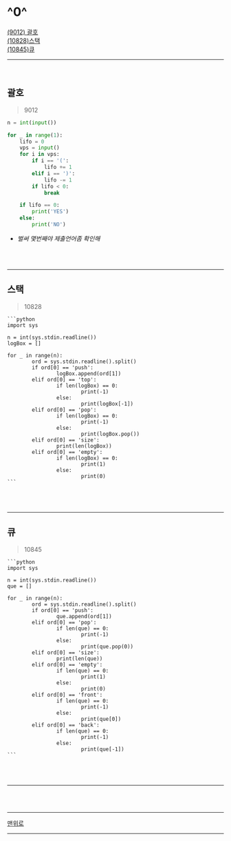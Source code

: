 # ^0^
[(9012) 괄호](#괄호)   
[(10828)스택](#스택)   
[(10845)큐](#큐)   


----------

<br>

## 괄호
> 9012

  ```python
  n = int(input())

  for _ in range(1):
      lifo = 0
      vps = input()
      for i in vps:
          if i == '(':
              lifo += 1
          elif i == ')':
              lifo -= 1
          if lifo < 0:
              break

      if lifo == 0:
          print('YES')
      else:
          print('NO')
  ```
  * *벌써 몇번째야 제출언어좀 확인해*

<br><br>

----------------------

## 스택
> 10828

	```python
	import sys

	n = int(sys.stdin.readline())
	logBox = []

	for _ in range(n):
			ord = sys.stdin.readline().split()
			if ord[0] == 'push':
					logBox.append(ord[1])
			elif ord[0] == 'top':
					if len(logBox) == 0:
							print(-1)
					else:
							print(logBox[-1])
			elif ord[0] == 'pop':
					if len(logBox) == 0:
							print(-1)
					else:
							print(logBox.pop())
			elif ord[0] == 'size':
					print(len(logBox))
			elif ord[0] == 'empty':
					if len(logBox) == 0:
							print(1)
					else:
							print(0)
	```

<br><br>

----------------------

## 큐
> 10845

	```python
	import sys

	n = int(sys.stdin.readline())
	que = []

	for _ in range(n):
			ord = sys.stdin.readline().split()
			if ord[0] == 'push':
					que.append(ord[1])
			elif ord[0] == 'pop':
					if len(que) == 0:
							print(-1)
					else:
							print(que.pop(0))
			elif ord[0] == 'size':
					print(len(que))
			elif ord[0] == 'empty':
					if len(que) == 0:
							print(1)
					else:
							print(0)
			elif ord[0] == 'front':
					if len(que) == 0:
							print(-1)
					else:
							print(que[0])
			elif ord[0] == 'back':
					if len(que) == 0:
							print(-1)
					else:
							print(que[-1])
	```

<br><br>

----------------------



<br><br>

- - -

<a href='#0'>맨위로</a>

- - -

